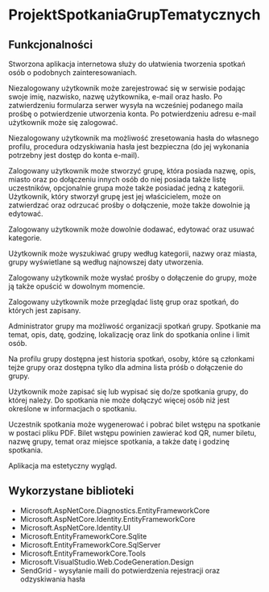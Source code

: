# ProjektSpotkaniaGrupTematycznych
## Funkcjonalności
Stworzona aplikacja internetowa służy do ułatwienia tworzenia spotkań osób o podobnych zainteresowaniach.  

Niezalogowany użytkownik może zarejestrować się w serwisie podając swoje imię, nazwisko, nazwę użytkownika, e-mail oraz hasło. Po zatwierdzeniu formularza serwer wysyła na wcześniej podanego maila prośbę o potwierdzenie utworzenia konta. Po potwierdzeniu adresu e-mail użytkownik może się zalogować.  

Niezalogowany użytkownik ma możliwość zresetowania hasła do własnego profilu, procedura odzyskiwania hasła jest bezpieczna (do jej wykonania potrzebny jest dostęp do konta e-mail). 

 Zalogowany użytkownik może stworzyć grupę, która posiada nazwę, opis, miasto oraz po dołączeniu innych osób do niej posiada także listę uczestników, opcjonalnie grupa może także posiadać jedną z kategorii. Użytkownik, który stworzył grupę jest jej właścicielem, może on zatwierdzać oraz odrzucać prośby o dołączenie, może także dowolnie ją edytować.  

Zalogowany użytkownik może dowolnie dodawać, edytować oraz usuwać kategorie.  

Użytkownik może wyszukiwać grupy według kategorii, nazwy oraz miasta, grupy wyświetlane są według najnowszej daty utworzenia.  

Zalogowany użytkownik może wysłać prośby o dołączenie do grupy, może ją także opuścić w dowolnym momencie. 

Zalogowany użytkownik może przeglądać listę grup oraz spotkań, do których jest zapisany. 

Administrator grupy ma możliwość organizacji spotkań grupy. Spotkanie ma temat, opis, datę, godzinę, lokalizację oraz link do spotkania online i limit osób.  

Na profilu grupy dostępna jest historia spotkań, osoby, które są członkami tejże grupy oraz dostępna tylko dla admina lista próśb o dołączenie do grupy. 

Użytkownik może zapisać się lub wypisać się do/ze spotkania grupy, do której należy. Do spotkania nie może dołączyć więcej osób niż jest określone w informacjach o spotkaniu. 

Uczestnik spotkania może wygenerować i pobrać bilet wstępu na spotkanie w postaci pliku PDF. Bilet wstępu powinien zawierać kod QR, numer biletu, nazwę grupy, temat oraz miejsce spotkania, a także datę i godzinę spotkania. 

Aplikacja ma estetyczny wygląd. 

## Wykorzystane biblioteki
- Microsoft.AspNetCore.Diagnostics.EntityFrameworkCore
- Microsoft.AspNetCore.Identity.EntityFrameworkCore
- Microsoft.AspNetCore.Identity.UI
- Microsoft.EntityFrameworkCore.Sqlite
- Microsoft.EntityFrameworkCore.SqlServer
- Microsoft.EntityFrameworkCore.Tools
- Microsoft.VisualStudio.Web.CodeGeneration.Design
- SendGrid - wysyłanie maili do potwierdzenia rejestracji oraz odzyskiwania hasła
